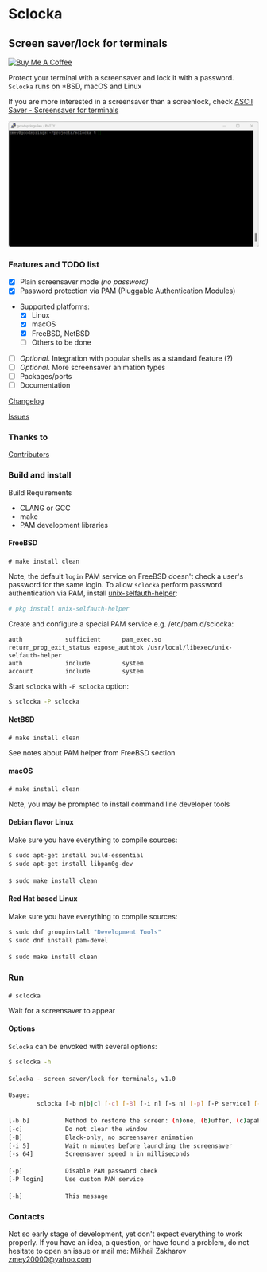 # Sclocka

## Screen saver/lock for terminals

<a href="https://www.buymeacoffee.com/mezantrop" target="_blank"><img src="https://cdn.buymeacoffee.com/buttons/default-orange.png" alt="Buy Me A Coffee" height="41" width="174"></a>

Protect your terminal with a screensaver and lock it with a password. `Sclocka` runs on *BSD, macOS and Linux

If you are more interested in a screensaver than a screenlock, check [ASCII Saver - Screensaver for terminals](https://gitlab.com/mezantrop/ascsaver)

![Sclocka](sclocka.gif)

### Features and TODO list

- [x] Plain screensaver mode *(no password)*
- [x] Password protection via PAM (Pluggable Authentication Modules)
- Supported platforms:
  - [x] Linux
  - [x] macOS
  - [x] FreeBSD, NetBSD
  - [ ] Others to be done
- [ ] *Optional*. Integration with popular shells as a standard feature (?)
- [ ] *Optional*. More screensaver animation types
- [ ] Packages/ports
- [ ] Documentation

[Changelog](CHANGELOG.md)

[Issues](https://github.com/mezantrop/sclocka/issues)

### Thanks to

[Contributors](CONTRIBUTORS.md)

### Build and install

Build Requirements

- CLANG or GCC
- make
- PAM development libraries

#### FreeBSD

`# make install clean`

Note, the default `login` PAM service on FreeBSD doesn't check a user's password for the same login. To allow `sclocka`
perform password authentication via PAM, install [unix-selfauth-helper](https://github.com/Zirias/unix-selfauth-helper):

```sh
# pkg install unix-selfauth-helper
```

Create and configure a special PAM service e.g. /etc/pam.d/sclocka:

```
auth            sufficient      pam_exec.so             return_prog_exit_status expose_authtok /usr/local/libexec/unix-selfauth-helper
auth            include         system
account         include         system
```

Start `sclocka` with `-P sclocka` option:

```sh
$ sclocka -P sclocka
```

#### NetBSD

`# make install clean`

See notes about PAM helper from FreeBSD section

#### macOS

`# make install clean`

Note, you may be prompted to install command line developer tools

#### Debian flavor Linux

Make sure you have everything to compile sources:

```sh
$ sudo apt-get install build-essential
$ sudo apt-get install libpam0g-dev

$ sudo make install clean
```

#### Red Hat based Linux

Make sure you have everything to compile sources:

```sh
$ sudo dnf groupinstall "Development Tools"
$ sudo dnf install pam-devel

$ sudo make install clean
```

### Run

`# sclocka`

Wait for a screensaver to appear

#### Options

`Sclocka` can be envoked with several options:

```sh
$ sclocka -h

Sclocka - screen saver/lock for terminals, v1.0

Usage:
        sclocka [-b n|b|c] [-c] [-B] [-i n] [-s n] [-p] [-P service] [-h]

[-b b]          Method to restore the screen: (n)one, (b)uffer, (c)apabilities
[-c]            Do not clear the window
[-B]            Black-only, no screensaver animation
[-i 5]          Wait n minutes before launching the screensaver
[-s 64]         Screensaver speed n in milliseconds

[-p]            Disable PAM password check
[-P login]      Use custom PAM service

[-h]            This message
```

### Contacts

Not so early stage of development, yet don't expect everything to work properly. If you have an idea, a question,
or have found a problem, do not hesitate to open an issue or mail me: Mikhail Zakharov <zmey20000@yahoo.com>
